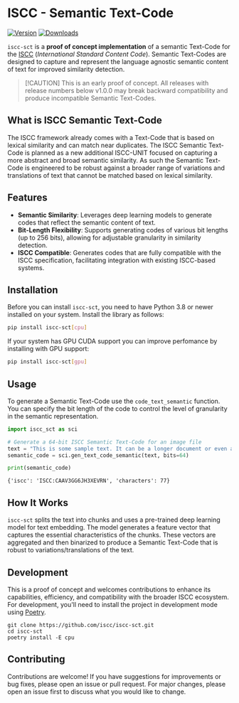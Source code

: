 # ISCC - Semantic Text-Code

[![Version](https://img.shields.io/pypi/v/iscc-sct.svg)](https://pypi.python.org/pypi/iscc-sct/)
[![Downloads](https://pepy.tech/badge/iscc-sct)](https://pepy.tech/project/iscc-sct)

`iscc-sct` is a **proof of concept implementation** of a semantic Text-Code for the [ISCC](https://core.iscc.codes)
(*International Standard Content Code*). Semantic Text-Codes are designed to capture and represent the language
agnostic semantic content of text for improved similarity detection.

> \[!CAUTION\] This is an early proof of concept. All releases with release numbers below v1.0.0 may break backward
> compatibility and produce incompatible Semantic Text-Codes.

## What is ISCC Semantic Text-Code

The ISCC framework already comes with a Text-Code that is based on lexical similarity and can match near duplicates.
The ISCC Semantic Text-Code is planned as a new additional ISCC-UNIT focused on capturing a more abstract and broad
semantic similarity. As such the Semantic Text-Code is engineered to be robust against a broader range of variations
and translations of text that cannot be matched based on lexical similarity.

## Features

- **Semantic Similarity**: Leverages deep learning models to generate codes that reflect the semantic content of text.
- **Bit-Length Flexibility**: Supports generating codes of various bit lengths (up to 256 bits), allowing for
  adjustable granularity in similarity detection.
- **ISCC Compatible**: Generates codes that are fully compatible with the ISCC specification, facilitating integration
  with existing ISCC-based systems.

## Installation

Before you can install `iscc-sct`, you need to have Python 3.8 or newer installed on your system. Install the library
as follows:

```bash
pip install iscc-sct[cpu]
```

If your system has GPU CUDA support you can improve perfomance by installing with GPU support:

```bash
pip install iscc-sct[gpu]
```

## Usage

To generate a Semantic Text-Code use the `code_text_semantic` function. You can specify the bit length of the code to
control the level of granularity in the semantic representation.

```python
import iscc_sct as sci

# Generate a 64-bit ISCC Semantic Text-Code for an image file
text = "This is some sample text. It can be a longer document or even an entire book."
semantic_code = sci.gen_text_code_semantic(text, bits=64)

print(semantic_code)
```

```shell
{'iscc': 'ISCC:CAAV3GG6JH3XEVRN', 'characters': 77}
```

## How It Works

`iscc-sct` splits the text into chunks and uses a pre-trained deep learning model for text embedding. The model
generates a feature vector that captures the essential characteristics of the chunks. These vectors are aggregated and
then binarized to produce a Semantic Text-Code that is robust to variations/translations of the text.

## Development

This is a proof of concept and welcomes contributions to enhance its capabilities, efficiency, and compatibility with
the broader ISCC ecosystem. For development, you'll need to install the project in development mode using
[Poetry](https://python-poetry.org).

```shell
git clone https://github.com/iscc/iscc-sct.git
cd iscc-sct
poetry install -E cpu
```

## Contributing

Contributions are welcome! If you have suggestions for improvements or bug fixes, please open an issue or pull request.
For major changes, please open an issue first to discuss what you would like to change.
